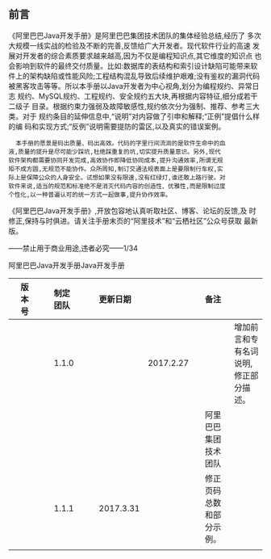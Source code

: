 ## 前言

《阿里巴巴Java开发手册》是阿里巴巴集团技术团队的集体经验总结,经历了 多次大规模一线实战的检验及不断的完善,反馈给广大开发者。现代软件行业的高速 发展对开发者的综合素质要求越来越高,因为不仅是编程知识点,其它维度的知识点 也会影响到软件的最终交付质量。比如:数据库的表结构和索引设计缺陷可能带来软 件上的架构缺陷或性能风险;工程结构混乱导致后续维护艰难;没有鉴权的漏洞代码 被黑客攻击等等。所以本手册以Java开发者为中心视角,划分为编程规约、异常日志 规约、MySQL规约、工程规约、安全规约五大块,再根据内容特征,细分成若干二级子 目录。根据约束力强弱及故障敏感性,规约依次分为强制、推荐、参考三大类。对于 规约条目的延伸信息中,“说明”对内容做了引申和解释;“正例”提倡什么样的编 码和实现方式;“反例”说明需要提防的雷区,以及真实的错误案例。

```
  本手册的愿景是码出质量、码出高效。代码的字里行间流淌的是软件生命中的血
液,质量的提升是尽可能少踩坑,杜绝踩重复的坑,切实提升质量意识。另外,现代
软件架构都需要协同开发完成,高效协作即降低协同成本,提升沟通效率,所谓无规
矩不成方圆,无规范不能协作。众所周知,制订交通法规表面上是要限制行车权,实
际上是保障公众的人身安全。试想如果没有限速,没有红绿灯,谁还敢上路行驶。对
软件来说,适当的规范和标准绝不是消灭代码内容的创造性、优雅性,而是限制过度
个性化,以一种普遍认可的统一方式一起做事,提升协作效率。
```

《阿里巴巴Java开发手册》,开放包容地认真听取社区、博客、论坛的反馈,及 时修正,保持与时俱进。请关注手册末页的“阿里技术”和“云栖社区”公众号获取 最新版。

——禁止用于商业用途,违者必究——1/34

阿里巴巴Java开发手册Java开发手册

|  | 版本号 |  |  | 制定团队 |  |  | 更新日期 |  |  | 备注 |  |
| :--- | :--- | :--- | :--- | :--- | :--- | :--- | :--- | :--- | :--- | :--- | :--- |
|  |  |  |  | 1.1.0 |  |  |  | 2017.2.27 |  |  | 增加前言和专有名词说明,修正部分描述。 |
|  |  |  |  |  |  |  |  |  |  | 阿里巴巴集团技术团队 |  |
|  |  |  |  | 1.1.1 |  |  | 2017.3.31 |  |  | 修正页码总数和部分示例。 |  |
|  |  |  |  |  |  |  |  |  |  |  |  |



